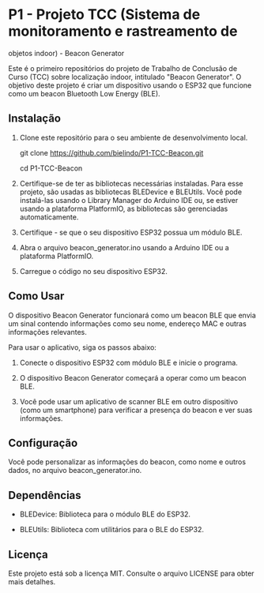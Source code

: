 # P1 - Projeto TCC (Sistema de monitoramento e rastreamento de
objetos indoor) - Beacon Generator

Este é o primeiro repositórios do projeto de Trabalho de Conclusão de Curso (TCC) sobre localização indoor, intitulado "Beacon Generator". O objetivo deste projeto é criar um dispositivo usando o ESP32 que funcione como um beacon Bluetooth Low Energy (BLE).

## Instalação

1. Clone este repositório para o seu ambiente de desenvolvimento local.

    git clone https://github.com/bielindo/P1-TCC-Beacon.git
   
    cd P1-TCC-Beacon

3. Certifique-se de ter as bibliotecas necessárias instaladas. Para esse projeto, são usadas as bibliotecas BLEDevice e BLEUtils. Você pode instalá-las usando o Library Manager do Arduino IDE ou, se estiver usando a plataforma PlatformIO, as bibliotecas são gerenciadas automaticamente.

4. Certifique - se que o seu dispositivo ESP32 possua um módulo BLE.
   
5. Abra o arquivo beacon_generator.ino usando a Arduino IDE ou a plataforma PlatformIO.

6. Carregue o código no seu dispositivo ESP32.

## Como Usar

O dispositivo Beacon Generator funcionará como um beacon BLE que envia um sinal contendo informações como seu nome, endereço MAC e outras informações relevantes.

Para usar o aplicativo, siga os passos abaixo:

1. Conecte o dispositivo ESP32 com módulo BLE e inicie o programa.

2. O dispositivo Beacon Generator começará a operar como um beacon BLE.

3. Você pode usar um aplicativo de scanner BLE em outro dispositivo (como um smartphone) para verificar a presença do beacon e ver suas informações.

## Configuração

Você pode personalizar as informações do beacon, como nome e outros dados, no arquivo beacon_generator.ino.

## Dependências
  - BLEDevice: Biblioteca para o módulo BLE do ESP32.

  - BLEUtils: Biblioteca com utilitários para o BLE do ESP32.

## Licença
Este projeto está sob a licença MIT. Consulte o arquivo LICENSE para obter mais detalhes.
